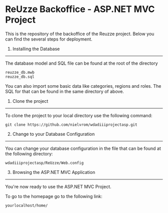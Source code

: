 ReUzze Backoffice - ASP.NET MVC Project
========================

This is the repository of the backoffice of the Reuzze project. Below you can find the several steps for deployment.

1) Installing the Database
----------------------------------

The database model and SQL file can be found at the root of the directory

    reuzze_db.mwb
    reuzze_db.sql

You can also import some basic data like categories, regions and roles. The SQL for that can be found in the same directory of above. 

1) Clone the project
----------------------------------

To clone the project to your local directory use the following command:

    git clone https://github.com/nielvrom/wdadiiiprojectasp.git
    
2) Change to your Database Configuration
-------------------------------------

You can change your database configuration in the file that can be found at the following directory:

    wdadiiiprojectasp/ReUzze/Web.config


3) Browsing the ASP.NET MVC Application
--------------------------------

You're now ready to use the ASP.NET MVC Project.

To go to the homepage go to the following link:

    yourlocalhost/home/

